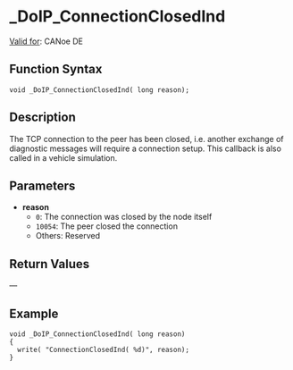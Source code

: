 # _DoIP_ConnectionClosedInd

[Valid for](../../../Shared/FeatureAvailability.md): CANoe DE

## Function Syntax

```plaintext
void _DoIP_ConnectionClosedInd( long reason);
```

## Description

The TCP connection to the peer has been closed, i.e. another exchange of diagnostic messages will require a connection setup. This callback is also called in a vehicle simulation.

## Parameters

- **reason**  
  - `0`: The connection was closed by the node itself
  - `10054`: The peer closed the connection
  - Others: Reserved

## Return Values

—

## Example

```plaintext
void _DoIP_ConnectionClosedInd( long reason)
{
  write( "ConnectionClosedInd( %d)", reason);
}
```
